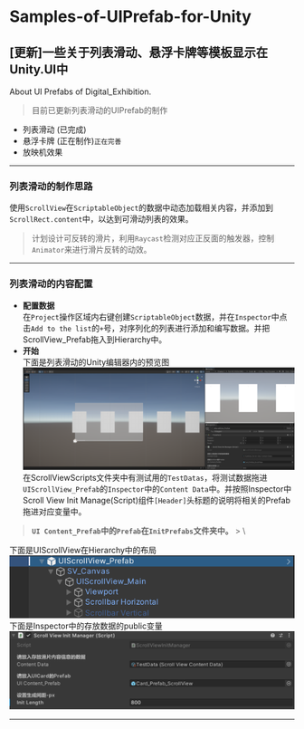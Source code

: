 # Samples-of-UIPrefab-for-Unity
## [更新]一些关于列表滑动、悬浮卡牌等模板显示在Unity.UI中
About UI Prefabs of Digital_Exhibition.

> 目前已更新列表滑动的UIPrefab的制作
* 列表滑动 (已完成)
* 悬浮卡牌 (正在制作)`正在完善`
* 放映机效果

---

### 列表滑动的制作思路
使用`ScrollView`在`ScriptableObject`的数据中动态加载相关内容，并添加到`ScrollRect.content`中，以达到可滑动列表的效果。
> 计划设计可反转的滑片，利用`Raycast`检测对应正反面的触发器，控制`Animator`来进行滑片反转的动效。

---

### 列表滑动的内容配置
* **配置数据**\
在`Project`操作区域内右键创建`ScriptableObject`数据，并在`Inspector`中点击`Add to the list`的`+`号，对序列化的列表进行添加和编写数据。并把ScrollView_Prefab拖入到Hierarchy中。
* **开始**\
下面是列表滑动的Unity编辑器内的预览图\
![生成效果图](Images/ScrollViewPreview.png)\
在ScrollViewScripts文件夹中有测试用的`TestDatas`，将测试数据拖进`UIScrollView_Prefab`的`Inspector`中的`Content Data`中。并按照Inspector中Scroll View Init Manage(Script)组件`[Header]`头标题的说明将相关的Prefab拖进对应变量中。
> **`UI Content_Prefab`中的`Prefab`在`InitPrefabs`文件夹中。** > \

下面是UIScrollView在Hierarchy中的布局\
![UIScrollView在Hierarchy中的布局](Images/ScrollViewHierarchy.png)\
下面是Inspector中的存放数据的public变量\
![Inspector中的存放数据的public变量](Images/ScrollViewInspector.png)

---

